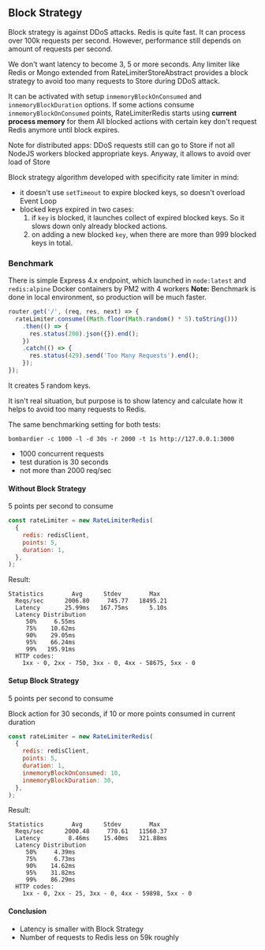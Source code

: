 ## Block Strategy

Block strategy is against DDoS attacks.
Redis is quite fast. It can process over 100k requests per second.
However, performance still depends on amount of requests per second.

We don't want latency to become 3, 5 or more seconds.
Any limiter like Redis or Mongo extended from RateLimiterStoreAbstract provides a block strategy to avoid too many requests to Store during DDoS attack.

It can be activated with setup `inmemoryBlockOnConsumed` and `inmemoryBlockDuration` options.
If some actions consume `inmemoryBlockOnConsumed` points, RateLimiterRedis starts using **current process memory** for them
All blocked actions with certain key don't request Redis anymore until block expires.

Note for distributed apps: DDoS requests still can go to Store if not all NodeJS workers blocked appropriate keys.
Anyway, it allows to avoid over load of Store

Block strategy algorithm developed with specificity rate limiter in mind:
* it doesn't use `setTimeout` to expire blocked keys, so doesn't overload Event Loop
* blocked keys expired in two cases:
    1. if `key` is blocked, it launches collect of expired blocked keys. 
    So it slows down only already blocked actions.
    1. on adding a new blocked `key`, when there are more than 999 blocked keys in total.


### Benchmark 

There is simple Express 4.x endpoint, 
which launched in `node:latest` and `redis:alpine` Docker containers by PM2 with 4 workers
**Note:** Benchmark is done in local environment, so production will be much faster.

```javascript
router.get('/', (req, res, next) => {
  rateLimiter.consume((Math.floor(Math.random() * 5).toString()))
    .then(() => {
      res.status(200).json({}).end();
    })
    .catch(() => {
      res.status(429).send('Too Many Requests').end();
    });
});
```

It creates 5 random keys. 

It isn't real situation, 
but purpose is to show latency and calculate how it helps to avoid too many requests to Redis.

The same benchmarking setting for both tests:

`bombardier -c 1000 -l -d 30s -r 2000 -t 1s http://127.0.0.1:3000`

* 1000 concurrent requests
* test duration is 30 seconds
* not more than 2000 req/sec



#### Without Block Strategy

5 points per second to consume

```javascript
const rateLimiter = new RateLimiterRedis(
  {
    redis: redisClient,
    points: 5,
    duration: 1,
  },
);
```

Result:
```text
Statistics        Avg      Stdev        Max
  Reqs/sec      2006.80     745.77   18495.21
  Latency       25.99ms   167.75ms      5.10s
  Latency Distribution
     50%     6.55ms
     75%    10.62ms
     90%    29.05ms
     95%    66.24ms
     99%   195.91ms
  HTTP codes:
    1xx - 0, 2xx - 750, 3xx - 0, 4xx - 58675, 5xx - 0
```

#### Setup Block Strategy

5 points per second to consume

Block action for 30 seconds, if 10 or more points consumed in current duration

```javascript
const rateLimiter = new RateLimiterRedis(
  {
    redis: redisClient,
    points: 5,
    duration: 1,
    inmemoryBlockOnConsumed: 10,
    inmemoryBlockDuration: 30,
  },
);
```

Result:
```text
Statistics        Avg      Stdev        Max
  Reqs/sec      2000.48     770.61   11560.37
  Latency        8.46ms    15.40ms   321.88ms
  Latency Distribution
     50%     4.39ms
     75%     6.73ms
     90%    14.62ms
     95%    31.82ms
     99%    86.29ms
  HTTP codes:
    1xx - 0, 2xx - 25, 3xx - 0, 4xx - 59898, 5xx - 0
```

#### Conclusion

* Latency is smaller with Block Strategy
* Number of requests to Redis less on 59k roughly